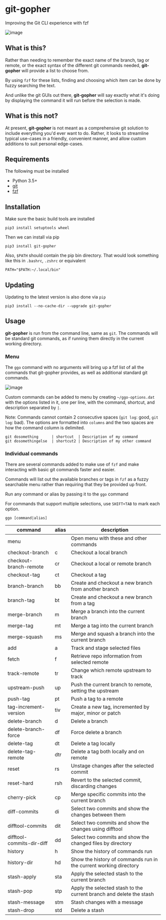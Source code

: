 # git-gopher

Improving the Git CLI experience with fzf

![image](https://i.imgur.com/H1R5NxU.gif)

## What is this?

Rather than needing to remember the exact name of the branch, tag or remote, or the exact syntax of the different git commands needed, **git-gopher** will provide a list to choose from.

By using `fzf` for these lists, finding and choosing which item can be done by fuzzy searching the text.

And unlike the git GUIs out there, **git-gopher** will say exactly what it's doing by displaying the command it will run before the selection is made.

## What is this not?

At present, **git-gopher** is not meant as a comprehensive git solution to include everything you'd ever want to do. Rather, it looks to streamline typical use-cases in a friendly, convenient manner, and allow custom additions to suit personal edge-cases.

## Requirements

The following must be installed

 - Python 3.5+
 - [git](https://github.com/git/git)
 - [fzf](https://github.com/junegunn/fzf)

## Installation

Make sure the basic build tools are installed

```
pip3 install setuptools wheel
```

Then we can install via pip

```
pip3 install git-gopher
```

Also, `$PATH` should contain the pip bin directory. That would look something like this in `.bashrc`, `.zshrc` or equivalent

```
PATH="$PATH:~/.local/bin"
```

## Updating

Updating to the latest version is also done via `pip`

```
pip3 install --no-cache-dir --upgrade git-gopher
```

## Usage

**git-gopher** is run from the command line, same as `git`. The commands will be standard git commands, as if running them directly in the current working directory.

### Menu

The `ggo` command with no arguments will bring up a fzf list of all the commands that git-gopher provides, as well as additional standard git commands.

![image](https://i.imgur.com/E8RsDeS.png)

Custom commands can be added to menu by creating `~/ggo-options.dat` with the options listed in it, one per line, with the command, shortcut, and description separated by `|`.

Note: Commands cannot contain 2 consecutive spaces (`git log`: good, `git  log`: bad). The options are formatted into `columns` and the two spaces are how the command column is delimited.

```
git dosomething      | shortcut  | Description of my command
git dosomethingelse  | shortcut2 | Description of my other command
```

### Individual commands

There are several commands added to make use of `fzf` and make interacting with basic git commands faster and easier.

Commands will list out the available branches or tags in `fzf` as a fuzzy searchable menu rather than requiring that they be provided up front.

Run any command or alias by passing it to the `ggo` command

For commands that support multiple selections, use `SHIFT+TAB` to mark each option.

```
ggo [command|alias]
```

| command                    | alias | description                                                         |
| -------------------------- | ----- | ------------------------------------------------------------------- |
| menu                       |       | Open menu with these and other commands                             |
| checkout-branch            | c     | Checkout a local branch                                             |
| checkout-branch-remote     | cr    | Checkout a local or remote branch                                   |
| checkout-tag               | ct    | Checkout a tag                                                      |
| branch-branch              | bb    | Create and checkout a new branch from another branch                |
| branch-tag                 | bt    | Create and checkout a new branch from a tag                         |
| merge-branch               | m     | Merge a branch into the current branch                              |
| merge-tag                  | mt    | Merge a tag into the current branch                                 |
| merge-squash               | ms    | Merge and squash a branch into the current branch                   |
| add                        | a     | Track and stage selected files                                      |
| fetch                      | f     | Retrieve repo information from selected remote                      |
| track-remote               | tr    | Change which remote upstream to track                               |
| upstream-push              | up    | Push the current branch to remote, setting the upstream             |
| push-tag                   | pt    | Push a tag to a remote                                              |
| tag-increment-version      | tiv   | Create a new tag, incremented by major, minor or patch              |
| delete-branch              | d     | Delete a branch                                                     |
| delete-branch-force        | df    | Force delete a branch                                               |
| delete-tag                 | dt    | Delete a tag locally                                                |
| delete-tag-remote          | dtr   | Delete a tag both locally and on remote                             |
| reset                      | rs    | Unstage changes after the selected commit                           |
| reset-hard                 | rsh   | Revert to the selected commit, discarding changes                   |
| cherry-pick                | cp    | Merge specific commits into the current branch                      |
| diff-commits               | di    | Select two commits and show the changes between them                |
| difftool-commits           | dit   | Select two commits and show the changes using difftool              |
| difftool-commits-dir-diff  | dd    | Select two commits and show the changed files by directory          |
| history                    | h     | Show the history of commands run                                    |
| history-dir                | hd    | Show the history of commands run in the current working directory   |
| stash-apply                | sta   | Apply the selected stash to the current branch                      |
| stash-pop                  | stp   | Apply the selected stash to the current branch and delete the stash |
| stash-message              | stm   | Stash changes with a message                                        |
| stash-drop                 | std   | Delete a stash
